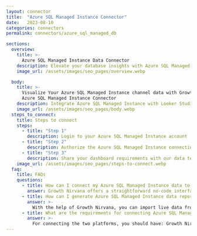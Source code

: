 ```yaml
---
layout: connector
title:  "Azure SQL Managed Instance Connector"
date:   2023-08-10
categories: connectors
permalink: connectors/azure_sql_managed_db

sections:
  overview:
    title: >-
      Azure SQL Managed Instance Data Connector
    description: Elevate your database insights with Azure SQL Managed Instance integration. Seamlessly merge Azure SQL Managed Instance's capabilities with Looker Studio's analytical prowess, transforming raw data into actionable insights that drive strategic decisions.
    image_url: /assets/images/seo_pages/overview.webp

  body:
    title: >-
      Visualize Your Azure SQL Managed Instance channel data with Growth Nirvana's
      Azure SQL Managed Instance Connector
    description: Integrate Azure SQL Managed Instance with Looker Studio and amplify your decision-making capabilities.
    image_url: /assets/images/seo_pages/body.webp
  steps_to_connect:
    title: Steps to connect
    steps:
      - title: "Step 1"
        description: Login to your Azure SQL Managed Instance account
      - title: "Step 2"
        description: Authorize the Azure SQL Managed Instance connection to send data to Growth Nirvana
      - title: "Step 3"
        description: Share your dashboard requirements with our data team. We will build the report for you.
    image_url: /assets/images/seo_pages/steps-to-connect.webp
  faq:
    title: FAQs
    questions:
      - title: How can I connect my Azure SQL Managed Instance data to Google Data Studio/Looker Studio?
        answer: Growth Nirvana offers a straightforward no-code interface to connect to Azure SQL Managed Instance data sources.
      - title: How can I generate Azure SQL Managed Instance data reports in Looker Studio?
        answer: >-
          With the help of Growth Nirvana, you can import live data from Azure SQL Managed Instance into Looker Studio. These data can be viewed in charts, tables, and dashboards to generate branded reports that can be shared instantly.
      - title: What are the requirements for connecting Azure SQL Managed Instance and Looker Studio?
        answer: >-
          For connecting the two platforms, you should have: Growth Nirvana Account and Azure SQL Managed Instance Ads Account
---
```

